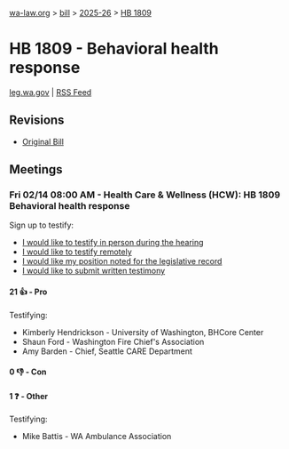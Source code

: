 [wa-law.org](/) > [bill](/bill/) > [2025-26](/bill/2025-26/) > [HB 1809](/bill/2025-26/hb/1809/)

# HB 1809 - Behavioral health response
[leg.wa.gov](https://app.leg.wa.gov/billsummary?BillNumber=1809&Year=2025&Initiative=false) | [RSS Feed](./rss.xml)

## Revisions
* [Original Bill](1/)

## Meetings
### Fri 02/14 08:00 AM - Health Care & Wellness (HCW): HB 1809 Behavioral health response
Sign up to testify:
* [I would like to testify in person during the hearing](https://app.leg.wa.gov/csi/Testifier/Add?chamber=House&mId=32712&aId=163197&caId=25621&tId=1)
* [I would like to testify remotely](https://app.leg.wa.gov/csi/Testifier/Add?chamber=House&mId=32712&aId=163197&caId=25621&tId=2)
* [I would like my position noted for the legislative record](https://app.leg.wa.gov/csi/Testifier/Add?chamber=House&mId=32712&aId=163197&caId=25621&tId=3)
* [I would like to submit written testimony](https://app.leg.wa.gov/csi/Testifier/Add?chamber=House&mId=32712&aId=163197&caId=25621&tId=4)

#### 21 👍 - Pro
Testifying:
* Kimberly Hendrickson - University of Washington, BHCore Center
* Shaun Ford - Washington Fire Chief's Association
* Amy Barden - Chief, Seattle CARE Department

#### 0 👎 - Con

#### 1 ❓ - Other
Testifying:
* Mike Battis - WA Ambulance Association
